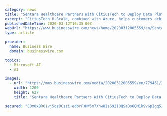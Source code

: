 ```yaml
---
category: news
title: "Sentara Healthcare Partners With CitiusTech to Deploy Data Platform on Microsoft Azure"
excerpt: "CitiusTech H-Scale, combined with Azure, helps customers achieve scale in healthcare data management.” CitiusTech has further enabled Sentara to leverage aggregated information and generate actionable insights by deploying artificial intelligence and machine learning models at an enterprise scale. This is expected to save approximately $3 ..."
publishedDateTime: 2020-03-12T16:35:00Z
webUrl: "https://www.businesswire.com/news/home/20200312005559/en/Sentara-Healthcare-Partners-CitiusTech-Deploy-Data-Platform"
type: article

provider:
  name: Business Wire
  domain: businesswire.com

topics:
  - Microsoft AI
  - AI

images:
  - url: "https://mms.businesswire.com/media/20200312005559/en/779461/23/citiustech_logo.jpg"
    width: 1200
    height: 627
    title: "Sentara Healthcare Partners With CitiusTech to Deploy Data Platform on Microsoft Azure"

secured: "COm8xBR61vj5qz8Cszi+edbrF3HW5m7Xnw8IsS92IOQSaDs6QM1k9vGpIgq5Jl/0+IaPBML7+OVwATfRu9+bVMUmGE5EnKJeT5fdh8zPU/cM6NQhsfhcR4SEf3ZVESS8VnjeBg1aC/I39yhMRwR6ONIHDVlCvNBaL3Tz24CUUEJkr9dSqogNK7LywthC+WbumQvsN/Kn2bT8S98G/YwYYWNGLdJZmZ4xuW8F0g2j3pBjmPgY/QkR4Nwfnl2yx1kZtfq5EFiHOXJ6v0TJhqZ4Cj0mGyZwa6vsk8tUBeCd9v6Fr7JKnBBMmUsPzz2FqDHyHtqaYTwmU4wirdbBcI3a0LtGfLVx9C35Z6aPCqy4rBi1uph9FdRG33F44N85mnbSp0zn+IHm+X2UCFd0LJt16vZMLr1FnlTpnCEngMPcX9DcuTRiRoK1WaT1Gidh+p7yN85xLxd9g7VzBpoXGnHL0U6X3P+5EWx2f2WcMOP5T0c=;aKuwrkZS61RPqNzapWCsOA=="
---
```


